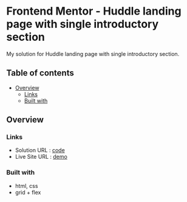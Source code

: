 # Frontend Mentor - Huddle landing page with single introductory section

My solution for Huddle landing page with single introductory section.

## Table of contents
- [Overview](#overview)
  - [Links](#links)
  - [Built with](#built-with)


## Overview

### Links

- Solution URL : [code](https://github.com/EtnoPolino/Huddle_landing_page.git)
- Live Site URL : [demo](https://etnopolino.github.io/Huddle_landing_page/)


### Built with

- html, css 
- grid + flex